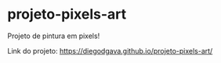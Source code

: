 # projeto-pixels-art
Projeto de pintura em pixels!

Link do projeto: https://diegodgava.github.io/projeto-pixels-art/
